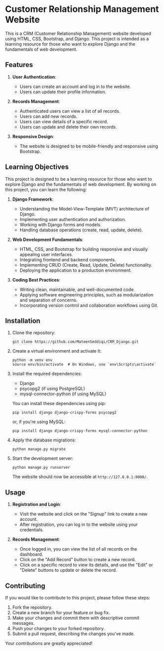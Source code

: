 # Customer Relationship Management Website

This is a CRM (Customer Relationship Management) website developed using HTML, CSS, Bootstrap, and Django. This project is intended as a learning resource for those who want to explore Django and the fundamentals of web development.

## Features

1. **User Authentication**:
   - Users can create an account and log in to the website.
   - Users can update their profile information.

2. **Records Management**:
   - Authenticated users can view a list of all records.
   - Users can add new records.
   - Users can view details of a specific record.
   - Users can update and delete their own records.

3. **Responsive Design**:
   - The website is designed to be mobile-friendly and responsive using Bootstrap.

## Learning Objectives

This project is designed to be a learning resource for those who want to explore Django and the fundamentals of web development. By working on this project, you can learn the following:

1. **Django Framework**:
   - Understanding the Model-View-Template (MVT) architecture of Django.
   - Implementing user authentication and authorization.
   - Working with Django forms and models.
   - Handling database operations (create, read, update, delete).

2. **Web Development Fundamentals**:
   - HTML, CSS, and Bootstrap for building responsive and visually appealing user interfaces.
   - Integrating frontend and backend components.
   - Implementing CRUD (Create, Read, Update, Delete) functionality.
   - Deploying the application to a production environment.

3. **Coding Best Practices**:
   - Writing clean, maintainable, and well-documented code.
   - Applying software engineering principles, such as modularization and separation of concerns.
   - Incorporating version control and collaboration workflows using Git.

## Installation

1. Clone the repository:

   ```
   git clone https://github.com/MateenSeddiqi/CRM_Django.git
   ```

2. Create a virtual environment and activate it:

   ```
   python -m venv env
   source env/bin/activate  # On Windows, use `env\Scripts\activate`
   ```

3. Install the required dependencies:

   - Django
   - psycopg2 (if using PostgreSQL)
   - mysql-connector-python (if using MySQL)

   You can install these dependencies using pip:

   ```
   pip install django django-crispy-forms psycopg2
   ```

   or, if you're using MySQL:

   ```
   pip install django django-crispy-forms mysql-connector-python
   ```

4. Apply the database migrations:

   ```
   python manage.py migrate
   ```

5. Start the development server:

   ```
   python manage.py runserver
   ```

   The website should now be accessible at `http://127.0.0.1:8000/`.

## Usage

1. **Registration and Login**:
   - Visit the website and click on the "Signup" link to create a new account.
   - After registration, you can log in to the website using your credentials.

2. **Records Management**:
   - Once logged in, you can view the list of all records on the dashboard.
   - Click on the "Add Record" button to create a new record.
   - Click on a specific record to view its details, and use the "Edit" or "Delete" buttons to update or delete the record.

## Contributing

If you would like to contribute to this project, please follow these steps:

1. Fork the repository.
2. Create a new branch for your feature or bug fix.
3. Make your changes and commit them with descriptive commit messages.
4. Push your changes to your forked repository.
5. Submit a pull request, describing the changes you've made.

Your contributions are greatly appreciated!
